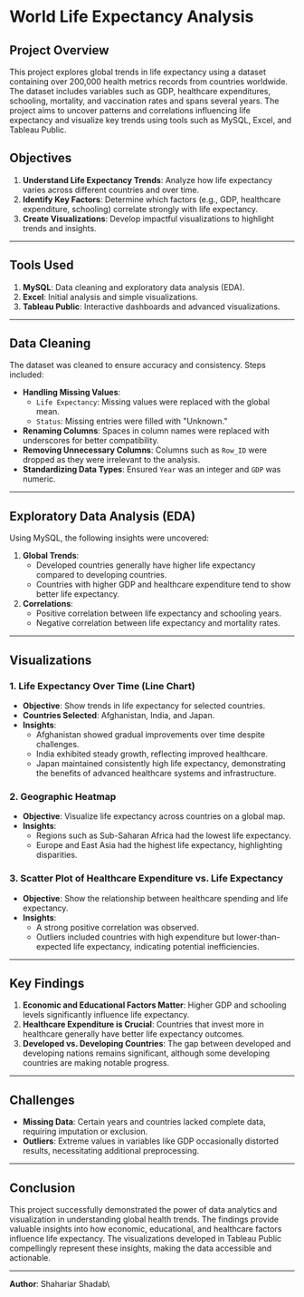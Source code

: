 
# World Life Expectancy Analysis

## Project Overview

This project explores global trends in life expectancy using a dataset containing over 200,000 health metrics records from countries worldwide. The dataset includes variables such as GDP, healthcare expenditures, schooling, mortality, and vaccination rates and spans several years. The project aims to uncover patterns and correlations influencing life expectancy and visualize key trends using tools such as MySQL, Excel, and Tableau Public.

## Objectives

1. **Understand Life Expectancy Trends**: Analyze how life expectancy varies across different countries and over time.
2. **Identify Key Factors**: Determine which factors (e.g., GDP, healthcare expenditure, schooling) correlate strongly with life expectancy.
3. **Create Visualizations**: Develop impactful visualizations to highlight trends and insights.

---

## Tools Used

1. **MySQL**: Data cleaning and exploratory data analysis (EDA).
2. **Excel**: Initial analysis and simple visualizations.
3. **Tableau Public**: Interactive dashboards and advanced visualizations.

---

## Data Cleaning

The dataset was cleaned to ensure accuracy and consistency. Steps included:

- **Handling Missing Values**:
  - `Life Expectancy`: Missing values were replaced with the global mean.
  - `Status`: Missing entries were filled with "Unknown."
- **Renaming Columns**: Spaces in column names were replaced with underscores for better compatibility.
- **Removing Unnecessary Columns**: Columns such as `Row_ID` were dropped as they were irrelevant to the analysis.
- **Standardizing Data Types**: Ensured `Year` was an integer and `GDP` was numeric.

---

## Exploratory Data Analysis (EDA)

Using MySQL, the following insights were uncovered:

1. **Global Trends**:
   - Developed countries generally have higher life expectancy compared to developing countries.
   - Countries with higher GDP and healthcare expenditure tend to show better life expectancy.
2. **Correlations**:
   - Positive correlation between life expectancy and schooling years.
   - Negative correlation between life expectancy and mortality rates.

---

## Visualizations

### 1. **Life Expectancy Over Time (Line Chart)**

- **Objective**: Show trends in life expectancy for selected countries.
- **Countries Selected**: Afghanistan, India, and Japan.
- **Insights**:
  - Afghanistan showed gradual improvements over time despite challenges.
  - India exhibited steady growth, reflecting improved healthcare.
  - Japan maintained consistently high life expectancy, demonstrating the benefits of advanced healthcare systems and infrastructure.

### 2. **Geographic Heatmap**

- **Objective**: Visualize life expectancy across countries on a global map.
- **Insights**:
  - Regions such as Sub-Saharan Africa had the lowest life expectancy.
  - Europe and East Asia had the highest life expectancy, highlighting disparities.

### 3. **Scatter Plot of Healthcare Expenditure vs. Life Expectancy**

- **Objective**: Show the relationship between healthcare spending and life expectancy.
- **Insights**:
  - A strong positive correlation was observed.
  - Outliers included countries with high expenditure but lower-than-expected life expectancy, indicating potential inefficiencies.

---

## Key Findings

1. **Economic and Educational Factors Matter**: Higher GDP and schooling levels significantly influence life expectancy.
2. **Healthcare Expenditure is Crucial**: Countries that invest more in healthcare generally have better life expectancy outcomes.
3. **Developed vs. Developing Countries**: The gap between developed and developing nations remains significant, although some developing countries are making notable progress.

---

## Challenges

- **Missing Data**: Certain years and countries lacked complete data, requiring imputation or exclusion.
- **Outliers**: Extreme values in variables like GDP occasionally distorted results, necessitating additional preprocessing.

---

## Conclusion

This project successfully demonstrated the power of data analytics and visualization in understanding global health trends. The findings provide valuable insights into how economic, educational, and healthcare factors influence life expectancy. The visualizations developed in Tableau Public compellingly represent these insights, making the data accessible and actionable.


---

**Author**: Shahariar Shadab\
